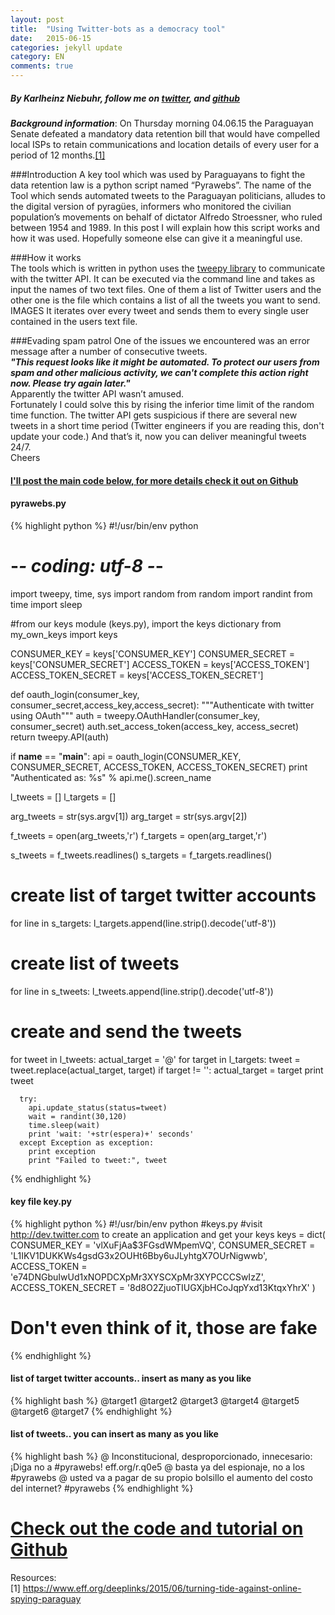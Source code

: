 ```yaml
---
layout: post
title:  "Using Twitter-bots as a democracy tool"
date:   2015-06-15
categories: jekyll update
category: EN
comments: true
---
```


<h5>By Karlheinz Niebuhr, follow me on <a href="https://twitter.com/NiebuhrKarl">twitter</a>, and <a href="https://github.com/Karlheinzniebuhr">github</a></h5>


***Background information***: On Thursday morning 04.06.15 the Paraguayan Senate defeated a mandatory data retention bill that would have compelled local ISPs to retain communications and location details of every user for a period of 12 months.<A HREF="#1">[1]</A> 

###Introduction
A key tool which was used by Paraguayans to fight the data retention law is a python script named “Pyrawebs”. The name of the Tool which sends automated tweets to the Paraguayan politicians, alludes to the digital version of pyragües, informers who monitored the civilian population’s movements on behalf of dictator Alfredo Stroessner, who ruled between 1954 and 1989. In this post I will explain how this script works and how it was used. Hopefully someone else can give it a meaningful use.

###How it works  
The tools which is written in python uses the [tweepy library](https://github.com/tweepy/tweepy) to communicate with the twitter API. It can be executed via the command line and takes as input the names of two text files. One of them a list of Twitter users and the other one is the file which contains a list of all the tweets you want to send. 
IMAGES
It iterates over every tweet and sends them to every single user contained in the users text file. 

###Evading spam patrol
One of the issues we encountered was an error message after a number of consecutive tweets.    
***"This request looks like it might be automated. To protect our users from spam and other malicious activity, we can't complete this action right now. Please try again later."***  
Apparently the twitter API wasn’t amused.  
Fortunately I could solve this by rising the inferior time limit of the random time function. The twitter API gets suspicious if there are several new tweets in a short time period (Twitter engineers if you are reading this, don't update your code.) And that’s it, now you can deliver meaningful tweets 24/7.  
Cheers


#### [I'll post the main code below, for more details check it out on Github](https://github.com/Karlheinzniebuhr/pyrawebs)

#### pyrawebs.py
{% highlight python %}
#!/usr/bin/env python
# -*- coding: utf-8 -*-

import tweepy, time, sys
import random
from random import randint
from time import sleep

#from our keys module (keys.py), import the keys dictionary
from my_own_keys import keys

CONSUMER_KEY = keys['CONSUMER_KEY']
CONSUMER_SECRET = keys['CONSUMER_SECRET']
ACCESS_TOKEN = keys['ACCESS_TOKEN']
ACCESS_TOKEN_SECRET = keys['ACCESS_TOKEN_SECRET']

def oauth_login(consumer_key, consumer_secret,access_key,access_secret):
  """Authenticate with twitter using OAuth"""
  auth = tweepy.OAuthHandler(consumer_key, consumer_secret)
  auth.set_access_token(access_key, access_secret)
  return tweepy.API(auth)

if __name__ == "__main__":
  api = oauth_login(CONSUMER_KEY, CONSUMER_SECRET, ACCESS_TOKEN, ACCESS_TOKEN_SECRET)
  print "Authenticated as: %s" % api.me().screen_name

  l_tweets   = []
  l_targets  = []

  arg_tweets  = str(sys.argv[1])
  arg_target  = str(sys.argv[2])

  f_tweets   = open(arg_tweets,'r')
  f_targets  = open(arg_target,'r')

  s_tweets   = f_tweets.readlines()
  s_targets  = f_targets.readlines()
  
  # create list of target twitter accounts
  for line in s_targets:
    l_targets.append(line.strip().decode('utf-8'))

  # create list of tweets
  for line in s_tweets:
    l_tweets.append(line.strip().decode('utf-8'))

  # create and send the tweets
  for tweet in l_tweets:
    actual_target = '@'
    for target in l_targets:
      tweet   = tweet.replace(actual_target, target)
      if target != '':
        actual_target = target
      print tweet
      
      try:
        api.update_status(status=tweet)
        wait = randint(30,120)
        time.sleep(wait)
        print 'wait: '+str(espera)+' seconds'
      except Exception as exception:
        print exception
        print "Failed to tweet:", tweet
      
{% endhighlight %}

#### key file key.py
{% highlight python %}
#!/usr/bin/env python
#keys.py
#visit http://dev.twitter.com to create an application and get your keys
keys = dict(
CONSUMER_KEY = 'vlXuFjAa$3FGsdWMpemVQ',
CONSUMER_SECRET = 'L1IKV1DUKKWs4gsdG3x2OUHt6Bby6uJLyhtgX7OUrNigwwb',
ACCESS_TOKEN = 'e74DNGbuIwUd1xNOPDCXpMr3XYSCXpMr3XYPCCCSwIzZ',
ACCESS_TOKEN_SECRET = '8d8O2ZjuoTIUGXjbHCoJqpYxd13KtqxYhrX'
)
# Don't even think of it, those are fake
{% endhighlight %}

#### list of target twitter accounts.. insert as many as you like  
{% highlight bash %}
@target1
@target2
@target3
@target4
@target5
@target6
@target7
{% endhighlight %}

#### list of tweets.. you can insert as many as you like
{% highlight bash %}
@ Inconstitucional, desproporcionado, innecesario: ¡Diga no a #pyrawebs! eff.org/r.q0e5
@ basta ya del espionaje, no a los #pyrawebs
@ usted va a pagar de su propio bolsillo el aumento del costo del internet? #pyrawebs
{% endhighlight %}


# [Check out the code and tutorial on Github](https://github.com/Karlheinzniebuhr/pyrawebs)



Resources:  <br>
<A NAME="1">[1] https://www.eff.org/deeplinks/2015/06/turning-tide-against-online-spying-paraguay</A>  <br>

